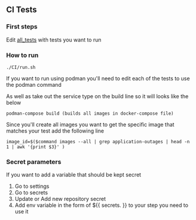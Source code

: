 ## CI Tests

### First steps
Edit [all_tests](tests/all_tests) with tests you want to run 

### How to run 
```./CI/run.sh```


If you want to run using podman you'll need to edit each of the tests to use the podman command

As well as take out the service type on the build line so it will looks like the below

```podman-compose build (builds all images in docker-compose file)```


Since you'll create all images you want to get the specific image that matches your test add the following line

 ```image_id=$($command images --all | grep application-outages | head -n 1 | awk '{print $3}' )```


### Secret parameters

If you want to add a variable that should be kept secret

1. Go to settings
2. Go to secrets
3. Update or Add new repository secret
4. Add env variable in the form of ${{ secrets.<variable name> }} to your step you need to use it

